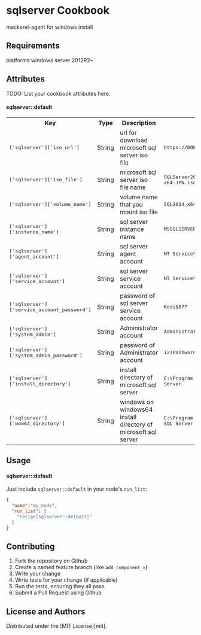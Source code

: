 sqlserver Cookbook
===============
mackerel-agent for windows install

Requirements
------------
platforms:windows server 2012R2~

Attributes
----------
TODO: List your cookbook attributes here.

#### sqlserver::default
<table>
  <tr>
    <th>Key</th>
    <th>Type</th>
    <th>Description</th>
    <th>Default</th>
  </tr>
  <tr>
    <td><tt>['sqlserver']['iso_url']</tt></td>
    <td>String</td>
    <td>url for download microsoft sql server iso file</td>
    <td><tt>https://DOWNLOAD_YOUR_ISO_FILE_URL</tt></td>
  </tr>
  <tr>
    <td><tt>['sqlserver']['iso_file']</tt></td>
    <td>String</td>
    <td>microsoft sql server iso file name</td>
    <td><tt>SQLServer2014SP1-FullSlipstream-x64-JPN.iso</tt></td>
  </tr>
  <tr>
    <td><tt>['sqlserver']['volume_name']</tt></td>
    <td>String</td>
    <td>volume name that you mount iso file</td>
    <td><tt>SQL2014_x64_JPN</tt></td>
  </tr>
  <tr>
    <td><tt>['sqlserver']['instance_name']</tt></td>
    <td>String</td>
    <td>sql server instance name</td>
    <td><tt>MSSQLSERVER</tt></td>
  </tr>
  <tr>
    <td><tt>['sqlserver']['agent_account']</tt></td>
    <td>String</td>
    <td>sql server agent account</td>
    <td><tt>NT Service\SQLSERVERAGENT</tt></td>
  </tr>
  <tr>
    <td><tt>['sqlserver']['service_account']</tt></td>
    <td>String</td>
    <td>sql server service account</td>
    <td><tt>NT Service\MSSQLSERVER</tt></td>
  </tr>
  <tr>
    <td><tt>['sqlserver']['service_account_password']</tt></td>
    <td>String</td>
    <td>password of sql server service account</td>
    <td><tt>Kddi$077</tt></td>
  </tr>
  <tr>
    <td><tt>['sqlserver']['system_admin']</tt></td>
    <td>String</td>
    <td>Administrator account</td>
    <td><tt>Administrator</tt></td>
  </tr>
  <tr>
    <td><tt>['sqlserver']['system_admin_password']</tt></td>
    <td>String</td>
    <td>password of Administrator account</td>
    <td><tt>123Password</tt></td>
  </tr>
  <tr>
    <td><tt>['sqlserver']['install_directory']</tt></td>
    <td>String</td>
    <td>install directory of microsoft sql server</td>
    <td><tt>C:\Program Files\Microsoft SQL Server</tt></td>
  </tr>
  <tr>
    <td><tt>['sqlserver']['wow64_directory']</tt></td>
    <td>String</td>
    <td>windows on windows64 install directory of microsoft sql server</td>
    <td><tt>C:\Program Files (x86)\Microsoft SQL Server</tt></td>
  </tr>
</table>

Usage
-----
#### sqlserver::default
Just include `sqlserver::default` in your node's `run_list`:

```json
{
  "name":"my_node",
  "run_list": [
    "recipe[sqlserver::default]"
  ]
}
```

Contributing
------------
1. Fork the repository on Github
2. Create a named feature branch (like `add_component_x`)
3. Write your change
4. Write tests for your change (if applicable)
5. Run the tests, ensuring they all pass
6. Submit a Pull Request using Github

License and Authors
-------------------
Distributed under the [MIT License][mit].
